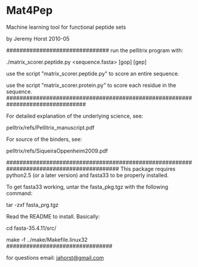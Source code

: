# Mat4Pep

Machine learning tool for functional peptide sets

by Jeremy Horst
2010-05

###############################
run the pellitrix program with:

./matrix_scorer.peptide.py <sequence.fasta> <scoring matrix> [gop] [gep]

use the script "matrix_scorer.peptide.py" to score an entire sequence.

use the script "matrix_scorer.protein.py" to score each residue in the sequence.
################################################################################


For detailed explanation of the underlying science, see:

pelltrix/refs/Pellitrix_manuscript.pdf

For source of the binders, see:

pelltrix/refs/SiqueiraOppenheim2009.pdf


##########################################################################################
This package requires python2.5 (or a later version) and fasta33 to be properly installed.

To get fasta33 working, untar the fasta_pkg.tgz with the following command: 

tar -zxf fasta_prg.tgz

Read the README to install. Basically:

cd fasta-35.4.11/src/

make -f ../make/Makefile.linux32
################################


for questions email: jahorst@gmail.com
